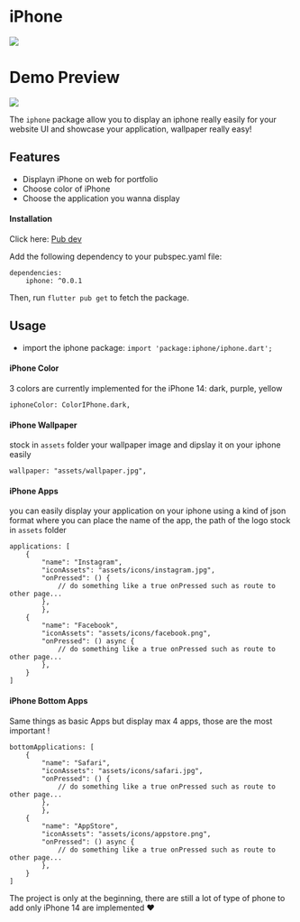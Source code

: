 # iPhone
<a href="http://antoine-gonthier.web.app"><img src="https://firebasestorage.googleapis.com/v0/b/antoine-gonthier.appspot.com/o/iphone-min.png?alt=media&token=f94ca61f-e34e-4359-a4fd-9591d18b86ed"></img></a>


# Demo Preview

<img src="https://firebasestorage.googleapis.com/v0/b/antoine-gonthier.appspot.com/o/preview.png?alt=media&token=2767bc05-941b-4695-9a45-c41e63a0d29c"></img>

The `iphone` package allow you to display an iphone really easily for your website UI and showcase your application, wallpaper really easy!

## Features

- Displayn iPhone on web for portfolio
- Choose color of iPhone
- Choose the application you wanna display

#### Installation

Click here: <a href="https://pub.dev/packages/iphone">Pub dev</a>

Add the following dependency to your pubspec.yaml file:

```
dependencies:
    iphone: ^0.0.1
```

Then, run `flutter pub get` to fetch the package.

## Usage

- import the iphone package: ```import 'package:iphone/iphone.dart';```


#### iPhone Color
3 colors are currently implemented for the iPhone 14: dark, purple, yellow

```
iphoneColor: ColorIPhone.dark,
```

#### iPhone Wallpaper
stock in `assets` folder your wallpaper image and dipslay it on your iphone easily
```
wallpaper: "assets/wallpaper.jpg",
```

#### iPhone Apps
you can easily display your application on your iphone using a kind of json format where you can place the name of the app, the path of the logo stock in `assets` folder
```
applications: [
    {
        "name": "Instagram",
        "iconAssets": "assets/icons/instagram.jpg",
        "onPressed": () {
            // do something like a true onPressed such as route to other page...
        },
        },
    {
        "name": "Facebook",
        "iconAssets": "assets/icons/facebook.png",
        "onPressed": () async {
            // do something like a true onPressed such as route to other page...
        },
    }
]
```

#### iPhone Bottom Apps
Same things as basic Apps but display max 4 apps, those are the most important !
```
bottomApplications: [
    {
        "name": "Safari",
        "iconAssets": "assets/icons/safari.jpg",
        "onPressed": () {
            // do something like a true onPressed such as route to other page...
        },
        },
    {
        "name": "AppStore",
        "iconAssets": "assets/icons/appstore.png",
        "onPressed": () async {
            // do something like a true onPressed such as route to other page...
        },
    }
]
```


The project is only at the beginning, there are still a lot of type of phone to add only iPhone 14 are implemented ❤️